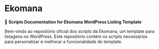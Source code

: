 # Ekomana  
📜 **Scripts Documentation for Ekomana WordPress Listing Template**  

Bem-vindo ao repositório oficial dos scripts da Ekomana, um template para listagens no WordPress. Este repositório contém os scripts necessários para personalizar e melhorar a funcionalidade do template.  
